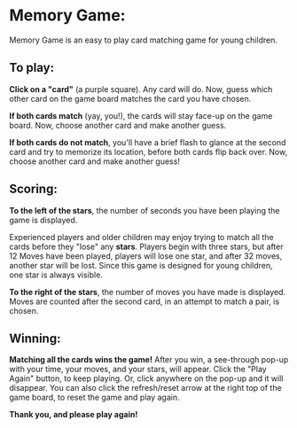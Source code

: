 # Memory Game:

Memory Game is an easy to play card matching game for young children.
 

## To play:

**Click on a "card"** (a purple square). Any card will do. Now, guess which other card on the game board matches the card you have chosen. 

**If both cards match** (yay, you!), the cards will stay face-up on the game board. Now, choose another card and make another guess.

**If both cards do not match**, you'll have a brief flash to glance at the second card 
and try to memorize its location, before both cards flip back over. Now, choose another card and make another guess! 


## Scoring:

**To the left of the stars**, the number of seconds you have been playing the 
game is displayed.

Experienced players and older children may enjoy trying to
match all the cards before they "lose" any **stars**. Players begin with three stars,
but after 12 Moves have been played, players will lose one star, and after 32
moves, another star will be lost. Since this game is designed for young children,
one star is always visible.

**To the right of the stars**, the number of moves you have made is displayed. Moves are
counted after the second card, in an attempt to match a pair, is chosen. 


## Winning:

**Matching all the cards wins the game!** After you win, a see-through pop-up with your time, your moves, and your stars, will appear. Click the "Play Again" button, to keep playing. Or, click anywhere on the pop-up and it will disappear. You can also click the refresh/reset arrow at the right top of the game board, to reset the game and play again. 

**Thank you, and please play again!**
